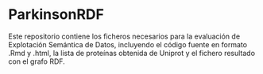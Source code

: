 # ParkinsonRDF
Este repositorio contiene los ficheros necesarios para la evaluación de Explotación Semántica de Datos, incluyendo  el código fuente en formato .Rmd y .html, la lista de proteínas obtenida de Uniprot y el fichero resultado con el grafo RDF.
